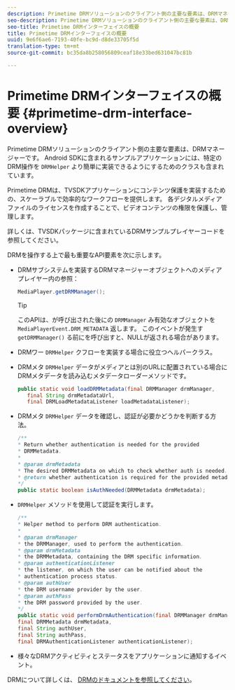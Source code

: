 ```yaml
---
description: Primetime DRMソリューションのクライアント側の主要な要素は、DRMマネージャーです。 Android SDKに含まれるサンプルアプリケーションには、特定のDRM操作をより簡単に実装できるようにするためのDRMHelperクラスも含まれています。
seo-description: Primetime DRMソリューションのクライアント側の主要な要素は、DRMマネージャーです。 Android SDKに含まれるサンプルアプリケーションには、特定のDRM操作をより簡単に実装できるようにするためのDRMHelperクラスも含まれています。
seo-title: Primetime DRMインターフェイスの概要
title: Primetime DRMインターフェイスの概要
uuid: 9e6f6ae6-7193-40fe-bc9d-d8de33705f5d
translation-type: tm+mt
source-git-commit: bc35da8b258056809ceaf18e33bed631047bc81b

---
```



# Primetime DRMインターフェイスの概要 {#primetime-drm-interface-overview}

Primetime DRMソリューションのクライアント側の主要な要素は、DRMマネージャーです。 Android SDKに含まれるサンプルアプリケーションには、特定のDRM操作を `DRMHelper` より簡単に実装できるようにするためのクラスも含まれています。

<!--<a id="section_4DD54E085AB345FE9BE00865E56B28DB"></a>-->

Primetime DRMは、TVSDKアプリケーションにコンテンツ保護を実装するための、スケーラブルで効率的なワークフローを提供します。 各デジタルメディアファイルのライセンスを作成することで、ビデオコンテンツの権限を保護し、管理します。

詳しくは、TVSDKパッケージに含まれているDRMサンプルプレイヤーコードを参照してください。

DRMを操作する上で最も重要なAPI要素を次に示します。

* DRMサブシステムを実装するDRMマネージャーオブジェクトへのメディアプレイヤー内の参照：

   ```java
   MediaPlayer.getDRMManager();
   ```

   >[!TIP]
   >
   >このAPIは、が呼び出された後にの `DRMManager` み有効なオブジェクトを `MediaPlayerEvent.DRM_METADATA` 返します。 このイベントが発生す `getDRMManager()` る前にを呼び出すと、NULLが返される場合があります。

* DRMワー `DRMHelper` クフローを実装する場合に役立つヘルパークラス。
* DRMメタ `DRMHelper` データがメディアとは別のURLに配置されている場合にDRMメタデータを読み込むメタデータローダーメソッドです。

   ```java
   public static void loadDRMMetadata(final DRMManager drmManager,  
      final String drmMetadataUrl,  
      final DRMLoadMetadataListener loadMetadataListener);
   ```

* DRMメタ `DRMHelper` データを確認し、認証が必要かどうかを判断する方法。

   ```java
   /** 
   * Return whether authentication is needed for the provided 
   * DRMMetadata. 
   * 
   * @param drmMetadata 
   * The desired DRMMetadata on which to check whether auth is needed. 
   * @return whether authentication is required for the provided metadata 
   */ 
   public static boolean isAuthNeeded(DRMMetadata drmMetadata);
   ```

* `DRMHelper` メソッドを使用して認証を実行します。

   ```java
   /** 
   * Helper method to perform DRM authentication. 
   * 
   * @param drmManager 
   * the DRMManager, used to perform the authentication. 
   * @param drmMetadata 
   * the DRMMetadata, containing the DRM specific information. 
   * @param authenticationListener 
   * the listener, on which the user can be notified about the 
   * authentication process status. 
   * @param authUser 
   * the DRM username provider by the user. 
   * @param authPass 
   * the DRM password provided by the user. 
   */ 
   public static void performDrmAuthentication(final DRMManager drmManager,  
   final DRMMetadata drmMetadata,  
   final String authUser,  
   final String authPass,  
   final DRMAuthenticationListener authenticationListener);
   ```

* 様々なDRMアクティビティとステータスをアプリケーションに通知するイベント。

DRMについて詳しくは、 [DRMのドキュメントを参照してください](https://helpx.adobe.com/primetime/user-guide.html)。
